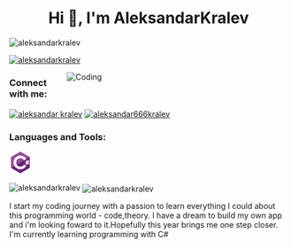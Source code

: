 <h1 align="center">Hi 👋, I'm AleksandarKralev</h1>
<p align="left"> <img src="https://komarev.com/ghpvc/?username=aleksandarkralev&label=Profile%20views&color=0e75b6&style=flat" alt="aleksandarkralev" /> </p>

<p align="left"> <a href="https://github.com/ryo-ma/github-profile-trophy"><img src="https://github-profile-trophy.vercel.app/?username=aleksandarkralev" alt="aleksandarkralev" /></a> </p>

<img align="right" alt="Coding" width="400" src="https://i.gifer.com/3Eqa.gif">
  
<h3 align="left">Connect with me:</h3>
<p align="left">
<a href="https://fb.com/aleksandar kralev" target="blank"><img align="center" src="https://raw.githubusercontent.com/rahuldkjain/github-profile-readme-generator/master/src/images/icons/Social/facebook.svg" alt="aleksandar kralev" height="30" width="40" /></a>
<a href="https://instagram.com/aleksandar666kralev" target="blank"><img align="center" src="https://raw.githubusercontent.com/rahuldkjain/github-profile-readme-generator/master/src/images/icons/Social/instagram.svg" alt="aleksandar666kralev" height="30" width="40" /></a>
</p>

<h3 align="left">Languages and Tools:</h3>
<p align="left"> <a href="https://www.w3schools.com/cs/" target="_blank" rel="noreferrer"> <img src="https://raw.githubusercontent.com/devicons/devicon/master/icons/csharp/csharp-original.svg" alt="csharp" width="40" height="40"/> </a> </p>

<p><img align="left" src="https://github-readme-stats.vercel.app/api/top-langs?username=aleksandarkralev&show_icons=true&locale=en&layout=compact" alt="aleksandarkralev" /></p>

<p>&nbsp;<img align="center" src="https://github-readme-stats.vercel.app/api?username=aleksandarkralev&show_icons=true&locale=en" alt="aleksandarkralev" /></p>


I start my coding journey with a passion to learn everything I could about this programming world - code,theory.
I have a dream to build my own app and i'm looking foward to it.Hopefully this year brings me one step closer.
I'm currently learning programming with C#

